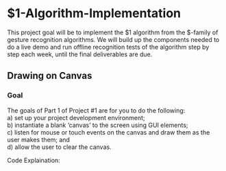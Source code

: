 # \$1-Algorithm-Implementation

This project goal will be to implement the $1 algorithm from the \$-family of gesture recognition algorithms. We will build up the components needed to do a  live demo and run offline recognition tests of the algorithm step by step each week, until the final deliverables are due.

## Drawing on Canvas

### Goal 
The goals of Part 1 of Project #1 are for you to do the following:  
a) set up your project development environment;  
b) instantiate a blank ‘canvas’ to the screen using GUI elements;  
c) listen for mouse or touch events on the canvas and draw them as the user makes them; and  
d) allow the user to clear the canvas.

Code Explaination:


